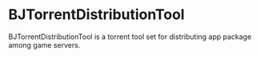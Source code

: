 # BJTorrentDistributionTool
BJTorrentDistributionTool is a torrent tool set for distributing app package among game servers.
